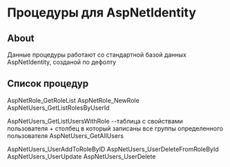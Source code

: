 # Процедуры для  AspNetIdentity
    


## About <a name = "abaut"></a>

Данные процедуры работают со стандартной базой данных AspNetIdentity, созданой по дефолту 

## Список процедур <a name = "getting_started"></a>

AspNetRole_GetRoleList
AspNetRole_NewRole
AspNetUsers_GetListRolesByUserId


AspNetUsers_GetListUsersWithRole --таблица с свойствами пользователя + столбец в который записаны все группы определенного пользователя
AspNetUsers_GetAllUsers

AspNetUsers_UserAddToRoleByID
AspNetUsers_UserDeleteFromRoleById
AspNetUsers_UserUpdate
AspNetUsers_UserDelete
